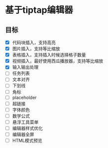 # 基于tiptap编辑器

## 目标
- [x] 代码块插入，支持高亮
- [x] 图片插入，支持等比缩放
- [x] 表格插入，支持插入时候选择格子数量
- [x] 视频插入，最好使用西瓜播放器，支持等比缩放
- [x] 输入输出处理
- [ ] 任务列表
- [ ] 文本对齐
- [ ] 下划线
- [ ] 角标
- [ ] placeholder
- [ ] 超链接
- [ ] 字体颜色
- [ ] 数学公式
- [ ] 悬浮工具菜单
- [ ] 编辑器样式优化
- [ ] 编辑器全屏
- [ ] HTML模式预览